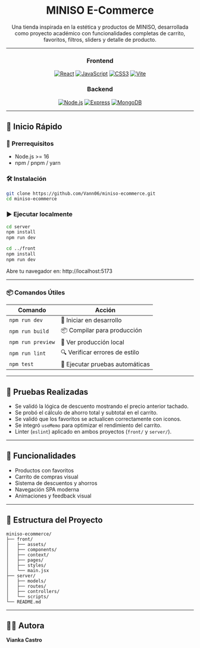 <div align="center">

# MINISO E-Commerce

Una tienda inspirada en la estética y productos de MINISO, desarrollada como proyecto académico con funcionalidades completas de carrito, favoritos, filtros, sliders y detalle de producto.

---

### Frontend
[![React](https://img.shields.io/badge/React-20232A?style=for-the-badge&logo=react&logoColor=61DAFB)](https://reactjs.org/)
[![JavaScript](https://img.shields.io/badge/JavaScript-F7DF1E?style=for-the-badge&logo=javascript&logoColor=black)](https://developer.mozilla.org/en-US/docs/Web/JavaScript)
[![CSS3](https://img.shields.io/badge/CSS3-1572B6?style=for-the-badge&logo=css3&logoColor=white)](https://www.w3.org/Style/CSS/)
[![Vite](https://img.shields.io/badge/Vite-B73BFE?style=for-the-badge&logo=vite&logoColor=FFD62E)](https://vitejs.dev/)

### Backend
[![Node.js](https://img.shields.io/badge/Node.js-339933?style=for-the-badge&logo=nodedotjs&logoColor=white)](https://nodejs.org/)
[![Express](https://img.shields.io/badge/Express.js-404D59?style=for-the-badge)](https://expressjs.com/)
[![MongoDB](https://img.shields.io/badge/MongoDB-4EA94B?style=for-the-badge&logo=mongodb&logoColor=white)](https://www.mongodb.com/)

</div>

---

## 🚀 Inicio Rápido

### 🧱 Prerrequisitos

- Node.js >= 16
- npm / pnpm / yarn

### 🛠️ Instalación

```bash
git clone https://github.com/Vann06/miniso-ecommerce.git
cd miniso-ecommerce
```

### ▶️ Ejecutar localmente

```bash
cd server
npm install
npm run dev

cd ../front
npm install
npm run dev
```

Abre tu navegador en: http://localhost:5173

---

### 📦 Comandos Útiles

<div align="center">

| Comando           | Acción                             |
|-------------------|-------------------------------------|
| `npm run dev`     | 🚀 Iniciar en desarrollo             |
| `npm run build`   | 📦 Compilar para producción          |
| `npm run preview` | 👀 Ver producción local              |
| `npm run lint`    | 🔍 Verificar errores de estilo       |
| `npm test`        | 🧪 Ejecutar pruebas automáticas      |

</div>

---

## 🧪 Pruebas Realizadas

- Se validó la lógica de descuento mostrando el precio anterior tachado.
- Se probó el cálculo de ahorro total y subtotal en el carrito.
- Se validó que los favoritos se actualicen correctamente con iconos.
- Se integró `useMemo` para optimizar el rendimiento del carrito.
- Linter (`eslint`) aplicado en ambos proyectos (`front/` y `server/`).

---

## 🧩 Funcionalidades

- Productos con favoritos
- Carrito de compras visual
- Sistema de descuentos y ahorros
- Navegación SPA moderna
- Animaciones y feedback visual 

---

## 📁 Estructura del Proyecto

```
miniso-ecommerce/
├── front/
│   ├── assets/
│   ├── components/
│   ├── context/
│   ├── pages/
│   ├── styles/
│   └── main.jsx
├── server/
│   ├── models/
│   ├── routes/
│   ├── controllers/
│   └── scripts/
└── README.md
```

---

## 👩‍💻 Autora

**Vianka Castro**
